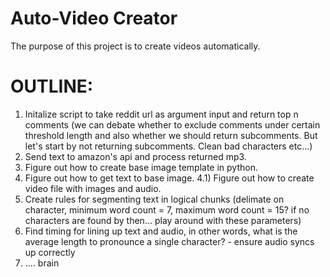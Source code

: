 # Auto-Video Creator

The purpose of this project is to create videos automatically.

# OUTLINE:
1) Initalize script to take reddit url as argument input and return top n comments (we can debate whether to exclude comments under certain threshold length and also whether we should return subcomments. But let's start by not returning subcomments. Clean bad characters etc...)
2) Send text to amazon's api and process returned mp3.
3) Figure out how to create base image template in python.
4) Figure out how to get text to base image.
4.1) Figure out how to create video file with images and audio.
5) Create rules for segmenting text in logical chunks (delimate on character, minimum word count = 7, maximum word count = 15? if no characters are found by then... play around with these parameters)
6) Find timing for lining up text and audio, in other words, what is the average length to pronounce a single character? - ensure audio syncs up correctly
7) .... brain
